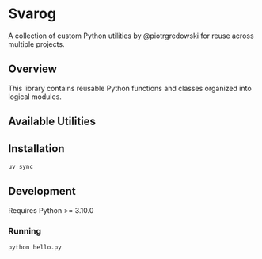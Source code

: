 # Svarog

A collection of custom Python utilities by @piotrgredowski for reuse across multiple projects.

## Overview

This library contains reusable Python functions and classes organized into logical modules.

## Available Utilities

## Installation

```bash
uv sync
```

## Development

Requires Python >= 3.10.0

### Running

```bash
python hello.py
```
